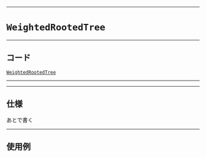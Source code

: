 _____

# `WeightedRootedTree`

_____

## コード

[`WeightedRootedTree`](https://github.com/titan-23/Library_py/blob/main/Graph/WeightedRootedTree.py)
<!-- code=https://github.com/titan-23/Library_py/blob/main/Graph\WeightedRootedTree.py -->

_____


_____

## 仕様

あとで書く

_____

## 使用例

```python
```
